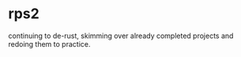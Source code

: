# rps2


continuing to de-rust, skimming over already completed projects and redoing them to practice.